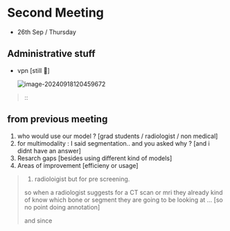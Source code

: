 # Second Meeting

- 26th Sep / Thursday



## Administrative stuff

* vpn [still 🫠]

  ![image-20240918120459672](/home/adi/.config/Typora/typora-user-images/image-20240918120459672.png)

> ::



## from previous meeting

1. who would use our model ? [grad students / radiologist / non medical]
2. for multimodality : I said segmentation.. and you asked why ? [and i didnt have an answer]
3. Resarch gaps [besides using different kind of models]
4. Areas of improvement [efficieny or usage]

>1. radioloigist but for pre screening.
>
>so when a radiologist suggests for a CT scan or mri they already kind of know which bone or segment they are going to be looking at ... [so no point doing annotation]
>
>and since 

